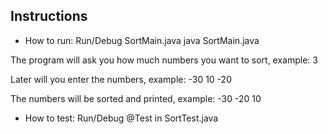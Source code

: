 ## Instructions

- How to run:
    Run/Debug SortMain.java
 java SortMain.java
 
 The program will ask you how much numbers you want to sort, 
 example:
 3
 
 Later will you enter the numbers, 
 example:
 -30
 10
 -20

 The numbers will be sorted and printed,
 example:
 -30
 -20
 10

 - How to test:
    Run/Debug @Test in SortTest.java 


